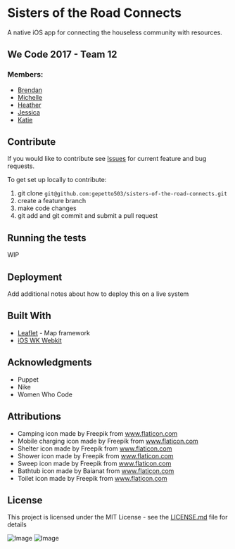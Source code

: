 # Sisters of the Road Connects
A native iOS app for connecting the houseless community with resources.

## We Code 2017 - Team 12
### Members:
* [Brendan](https://github.com/gepetto503)
* [Michelle](https://github.com/michellejl)
* [Heather](http://github.com/heatherbuletti)
* [Jessica](https://github.com/jessicagreben)
* [Katie](https://github.com/KatSaldivar)

## Contribute

If you would like to contribute see [Issues](https://github.com/gepetto503/sisters-of-the-road-connects/issues) for current feature and bug requests.

To get set up locally to contribute:
1. git clone `git@github.com:gepetto503/sisters-of-the-road-connects.git`
2. create a feature branch
3. make code changes
4. git add and git commit and submit a pull request

## Running the tests

WIP

## Deployment

Add additional notes about how to deploy this on a live system

## Built With

* [Leaflet](http://leaflet.js/) - Map framework
* [iOS WK Webkit](https://developer.apple.com/documentation/webkit/wkwebview)

## Acknowledgments

* Puppet
* Nike
* Women Who Code

## Attributions
 * Camping icon made by Freepik from www.flaticon.com
 * Mobile charging icon made by Freepik from www.flaticon.com
 * Shelter icon made by Freepik from www.flaticon.com
 * Shower icon made by Freepik from www.flaticon.com
 * Sweep icon made by Freepik from www.flaticon.com
 * Bathtub icon made by Baianat from www.flaticon.com
 * Toilet icon made by Freepik from www.flaticon.com


## License

This project is licensed under the MIT License - see the [LICENSE.md](LICENSE.md) file for details

![Image](https://i.imgur.com/clecMuH.png "image")
![Image](https://i.imgur.com/dxRPK1A.png "image")
